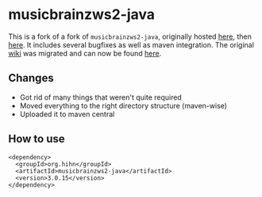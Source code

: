 # musicbrainzws2-java

This is a fork of a fork of `musicbrainzws2-java`, originally hosted [here](https://code.google.com/archive/p/musicbrainzws2-java/), then [here](https://github.com/schnatterer/musicbrainzws2-java). It includes several bugfixes as well as maven integration. The original [wiki](https://code.google.com/p/musicbrainzws2-java/w/list) was migrated and can now be found [here](https://github.com/schnatterer/musicbrainzws2-java/wiki).

## Changes
 * Got rid of many things that weren't quite required
 * Moved everything to the right directory structure (maven-wise)
 * Uploaded it to maven central



## How to use
```
<dependency>
  <groupId>org.hihn</groupId>
  <artifactId>musicbrainzws2-java</artifactId>
  <version>3.0.15</version>
</dependency>
```
